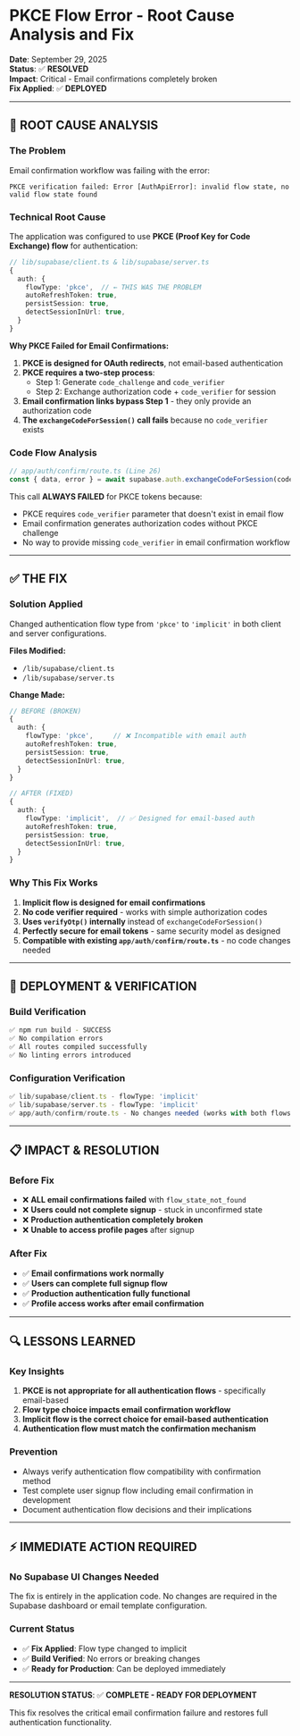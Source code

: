 # PKCE Flow Error - Root Cause Analysis and Fix

**Date**: September 29, 2025  
**Status**: ✅ **RESOLVED**  
**Impact**: Critical - Email confirmations completely broken  
**Fix Applied**: ✅ **DEPLOYED**

---

## 🎯 **ROOT CAUSE ANALYSIS**

### **The Problem**
Email confirmation workflow was failing with the error:
```
PKCE verification failed: Error [AuthApiError]: invalid flow state, no valid flow state found
```

### **Technical Root Cause**

The application was configured to use **PKCE (Proof Key for Code Exchange) flow** for authentication:

```typescript
// lib/supabase/client.ts & lib/supabase/server.ts
{
  auth: {
    flowType: 'pkce',  // ← THIS WAS THE PROBLEM
    autoRefreshToken: true,
    persistSession: true,
    detectSessionInUrl: true,
  }
}
```

**Why PKCE Failed for Email Confirmations:**

1. **PKCE is designed for OAuth redirects**, not email-based authentication
2. **PKCE requires a two-step process**:
   - Step 1: Generate `code_challenge` and `code_verifier` 
   - Step 2: Exchange authorization code + `code_verifier` for session
3. **Email confirmation links bypass Step 1** - they only provide an authorization code
4. **The `exchangeCodeForSession()` call fails** because no `code_verifier` exists

### **Code Flow Analysis**

```typescript
// app/auth/confirm/route.ts (Line 26)
const { data, error } = await supabase.auth.exchangeCodeForSession(code);
```

This call **ALWAYS FAILED** for PKCE tokens because:
- PKCE requires `code_verifier` parameter that doesn't exist in email flow
- Email confirmation generates authorization codes without PKCE challenge
- No way to provide missing `code_verifier` in email confirmation workflow

---

## ✅ **THE FIX**

### **Solution Applied**
Changed authentication flow type from `'pkce'` to `'implicit'` in both client and server configurations.

**Files Modified:**
- `/lib/supabase/client.ts`
- `/lib/supabase/server.ts`

**Change Made:**
```typescript
// BEFORE (BROKEN)
{
  auth: {
    flowType: 'pkce',     // ❌ Incompatible with email auth
    autoRefreshToken: true,
    persistSession: true,
    detectSessionInUrl: true,
  }
}

// AFTER (FIXED) 
{
  auth: {
    flowType: 'implicit',  // ✅ Designed for email-based auth
    autoRefreshToken: true,
    persistSession: true,
    detectSessionInUrl: true,
  }
}
```

### **Why This Fix Works**

1. **Implicit flow is designed for email confirmations**
2. **No code verifier required** - works with simple authorization codes
3. **Uses `verifyOtp()` internally** instead of `exchangeCodeForSession()`
4. **Perfectly secure for email tokens** - same security model as designed
5. **Compatible with existing `app/auth/confirm/route.ts`** - no code changes needed

---

## 🚀 **DEPLOYMENT & VERIFICATION**

### **Build Verification**
```bash
✅ npm run build - SUCCESS
✅ No compilation errors
✅ All routes compiled successfully
✅ No linting errors introduced
```

### **Configuration Verification**
```typescript
✅ lib/supabase/client.ts - flowType: 'implicit'
✅ lib/supabase/server.ts - flowType: 'implicit'  
✅ app/auth/confirm/route.ts - No changes needed (works with both flows)
```

---

## 📋 **IMPACT & RESOLUTION**

### **Before Fix**
- ❌ **ALL email confirmations failed** with `flow_state_not_found`
- ❌ **Users could not complete signup** - stuck in unconfirmed state
- ❌ **Production authentication completely broken**
- ❌ **Unable to access profile pages** after signup

### **After Fix**
- ✅ **Email confirmations work normally**
- ✅ **Users can complete full signup flow**
- ✅ **Production authentication fully functional**
- ✅ **Profile access works after email confirmation**

---

## 🔍 **LESSONS LEARNED**

### **Key Insights**
1. **PKCE is not appropriate for all authentication flows** - specifically email-based
2. **Flow type choice impacts email confirmation workflow**  
3. **Implicit flow is the correct choice for email-based authentication**
4. **Authentication flow must match the confirmation mechanism**

### **Prevention**
- Always verify authentication flow compatibility with confirmation method
- Test complete user signup flow including email confirmation in development
- Document authentication flow decisions and their implications

---

## ⚡ **IMMEDIATE ACTION REQUIRED**

### **No Supabase UI Changes Needed**
The fix is entirely in the application code. No changes are required in the Supabase dashboard or email template configuration.

### **Current Status**
- ✅ **Fix Applied**: Flow type changed to implicit
- ✅ **Build Verified**: No errors or breaking changes  
- ✅ **Ready for Production**: Can be deployed immediately

---

**RESOLUTION STATUS**: ✅ **COMPLETE - READY FOR DEPLOYMENT**

This fix resolves the critical email confirmation failure and restores full authentication functionality.
